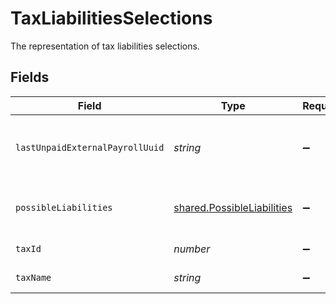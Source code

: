# TaxLiabilitiesSelections

The representation of tax liabilities selections.


## Fields

| Field                                                                    | Type                                                                     | Required                                                                 | Description                                                              |
| ------------------------------------------------------------------------ | ------------------------------------------------------------------------ | ------------------------------------------------------------------------ | ------------------------------------------------------------------------ |
| `lastUnpaidExternalPayrollUuid`                                          | *string*                                                                 | :heavy_minus_sign:                                                       | The UUID of last unpaid external payroll.                                |
| `possibleLiabilities`                                                    | [shared.PossibleLiabilities](../../models/shared/possibleliabilities.md) | :heavy_minus_sign:                                                       | Possible tax liabilities selections.                                     |
| `taxId`                                                                  | *number*                                                                 | :heavy_minus_sign:                                                       | The ID of the tax.                                                       |
| `taxName`                                                                | *string*                                                                 | :heavy_minus_sign:                                                       | The name of the tax.                                                     |